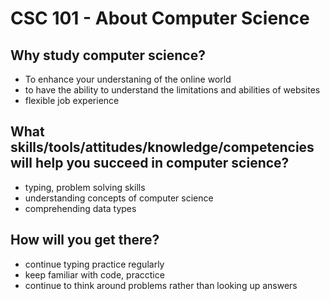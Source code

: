 # CSC 101 - About Computer Science


## Why study computer science?

- To enhance your understaning of the online world
- to have the ability to understand the limitations and abilities of websites
- flexible job experience





## What skills/tools/attitudes/knowledge/competencies will help you succeed in computer science?

- typing, problem solving skills
- understanding concepts of computer science
- comprehending data types







## How will you get there?

- continue typing practice regularly
- keep familiar with code, pracctice
- continue to think around problems rather than looking up answers







